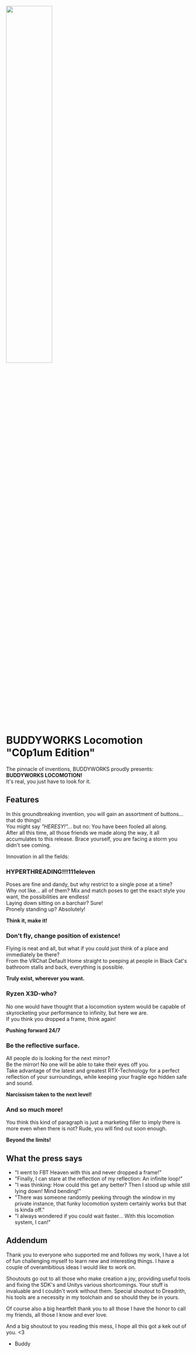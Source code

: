 <a href="https://buddyworks.wtf"><img width=50% src="https://splash.buddyworks.wtf/tckAqsHD.png"></img></a>  
# BUDDYWORKS Locomotion "C0p1um Edition"
The pinnacle of inventions, BUDDYWORKS proudly presents: **BUDDYWORKS LOCOMOTION!**  
It's real, you just have to look for it.

## Features
In this groundbreaking invention, you will gain an assortment of buttons... that do things!  
You might say *"HERESY!"...* but no: You have been fooled all along.  
After all this time, all those friends we made along the way, it all accumulates to this release. Brace yourself, you are facing a storm you didn't see coming.

Innovation in all the fields:

### HYPERTHREADING!!!111eleven
Poses are fine and dandy, but why restrict to a single pose at a time?  
Why not like... all of them?
Mix and match poses to get the exact style you want, the possibilities are endless!  
Laying down sitting on a barchair? Sure!  
Pronely standing up? Absolutely!  

**Think it, make it!**

### Don't fly, change position of existence!
Flying is neat and all, but what if you could just think of a place and immediately be there?  
From the VRChat Default Home straight to peeping at people in Black Cat's bathroom stalls and back, everything is possible.

**Truly exist, wherever you want.**

### Ryzen X3D-who?
No one would have thought that a locomotion system would be capable of skyrocketing your performance to infinity, but here we are.  
If you think you dropped a frame, think again!

**Pushing forward 24/7**

### Be the reflective surface.
All people do is looking for the next mirror?  
Be the mirror! No one will be able to take their eyes off you.  
Take advantage of the latest and greatest RTX-Technology for a perfect reflection of your surroundings, while keeping your fragile ego hidden safe and sound.

**Narcissism taken to the next level!**

### And so much more!
You think this kind of paragraph is just a marketing filler to imply there is more even when there is not?
Rude, you will find out soon enough.

**Beyond the limits!**

## What the press says

- "I went to FBT Heaven with this and never dropped a frame!"
- "Finally, I can stare at the reflection of my reflection: An infinite loop!"
- "I was thinking: How could this get any better? Then I stood up while still lying down! Mind bending!"
- "There was someone randomly peeking through the window in my private instance, that funky locomotion system certainly works but that is kinda off."
- "I always wondered if you could wait faster... With this locomotion system, I can!"

## Addendum

Thank you to everyone who supported me and follows my work, I have a lot of fun challenging myself to learn new and interesting things. I have a couple of overambitious ideas I would like to work on.

Shoutouts go out to all those who make creation a joy, providing useful tools and fixing the SDK's and Unitys various shortcomings. Your stuff is invaluable and I couldn't work without them. Special shoutout to Dreadrith, his tools are a necessity in my toolchain and so should they be in yours.

Of course also a big heartfelt thank you to all those I have the honor to call my friends, all those I know and ever love.

And a big shoutout to you reading this mess, I hope all this got a kek out of you. <3

- Buddy